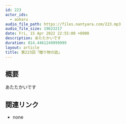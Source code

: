 ```yaml
---
id: 223
actor_ids:
  - aoharu
audio_file_path: https://files.nantyara.com/223.mp3
audio_file_size: 19623217
date: Fri, 15 Apr 2022 22:55:00 +0900
description: あたたかいです
duration: 814.4461249999999
layout: article
title: 第223回「贈り物の話」
---
```

## 概要

あたたかいです

## 関連リンク

* none
